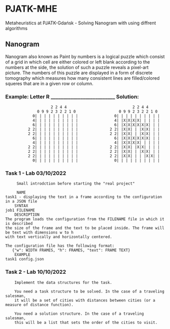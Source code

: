 # PJATK-MHE
Metaheuristics at PJATK-Gdańsk - Solving Nanogram with using diffrent algorithms

## Nanogram
Nanogram also known as Paint by numbers is a logical puzzle which consist of a grid in which cell are either colored or left blank according to the numbers at the side, the solution of such a puzzle reveals a pixel-art picture. The numbers of this puzzle are displayed in a form of discrete tomography which measures how many consistent lines are filled/colored squeres that are in a given row or column. 
        
### Example: Letter R  __________________________ Solution:
                        2 2 4 4                             2 2 4 4
                  0 9 9 2 3 2 2 1 0                   0 9 9 2 3 2 2 1 0
                0| | | | | | | | | |                0| | | | | | | | | |
                4| | | | | | | | | |                4| |X|X|X|X| | | | |
                6| | | | | | | | | |                6| |X|X|X|X|X|X| | |
              2 2| | | | | | | | | |              2 2| |X|X| | |X|X| | |
              2 2| | | | | | | | | |              2 2| |X|X| | |X|X| | |
                6| | | | | | | | | |                6| |X|X|X|X|X|X| | |
                4| | | | | | | | | |                4| |X|X|X|X| | | | |
              2 2| | | | | | | | | |              2 2| |X|X| |X|X| | | |
              2 2| | | | | | | | | |              2 2| |X|X| | |X|X| | |
              2 2| | | | | | | | | |              2 2| |X|X| | | |X|X| |
                0| | | | | | | | | |                0| | | | | | | | | |
                   
        
### Task 1 - Lab 03/10/2022
         Small introdction before starting the "real project"
         
         NAME
    task1 - displaying the text in a frame according to the configuration in a JSON file
        SYNTAX
    job1 FILENAME
        DESCRIPTION
    The program loads the configuration from the FILENAME file in which it is described
    the size of the frame and the text to be placed inside. The frame will be text with dimensions w to h
    with text vertically and horizontally centered.
    
    The configuration file has the following format:
       {"w": WIDTH FRAMES, "h": FRAMES, "text": FRAME TEXT}
        EXAMPLE
    task1 config.json


### Task 2 - Lab 10/10/2022
        Implement the data structures for the task.
 
        You need a task structure to be solved. In the case of a traveling salesman, 
        it will be a set of cities with distances between cities (or a measure of distance function).
 
        You need a solution structure. In the case of a traveling salesman, 
        this will be a list that sets the order of the cities to visit.

